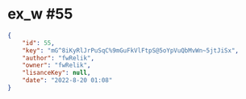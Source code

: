
# ex_w #55
                
```JSON
{
    "id": 55,
    "key": "mG^8iKyRlJrPuSqC%9mGuFkVlFtpS@5oYpVuQbMvWn~5jtJiSx",
    "author": "fwRelik",
    "owner": "fwRelik",
    "lisanceKey": null,
    "date": "2022-8-20 01:08"
}
```
